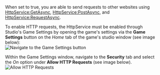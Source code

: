 When set to true, you are able to send requests to other websites using [HttpService:GetAsync](https://developer.roblox.com/en-us/api-reference/function/HttpService/GetAsync), [HttpService:PostAsync](https://developer.roblox.com/en-us/api-reference/function/HttpService/PostAsync), and [HttpService:RequestAsync](https://developer.roblox.com/en-us/api-reference/function/HttpService/RequestAsync).

To enable HTTP requests, the HttpService must be enabled through Studio's Game Settings by opening the game's settings via the **Game Settings** button on the _Home_ tab of the game's studio window (see image below):  
![Navigate to the Game Settings button](https://developer.roblox.com/assets/blt29ed4b4004d52e95/HttpRequestsSetting.png)

Within the Game Settings window, navigate to the **Security** tab and select the _On_ option under **Allow HTTP Requests** (see image below).  
![Allow HTTP Requests](https://developer.roblox.com/assets/blt28c151e28c997373/GameSettingsButton.png)
